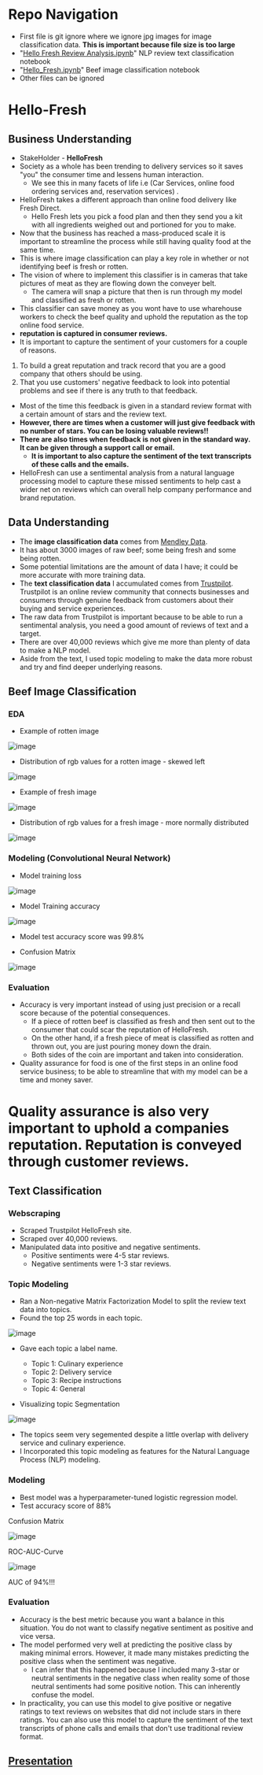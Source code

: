 # Repo Navigation
- First file is git ignore where we ignore jpg images for image classification data. **This is important because file size is too large**
- "[Hello Fresh Review Analysis.ipynb](HelloFreshReviewAnalysis.ipynb)" NLP review text classification notebook
- "[Hello_Fresh.ipynb](Hello_Fresh.ipynb)" Beef image classification notebook
- Other files can be ignored

# Hello-Fresh
## Business Understanding
- StakeHolder - **HelloFresh**
- Society as a whole has been trending to delivery services so it saves "you" the consumer time and lessens human interaction.
    - We see this in many facets of life i.e (Car Services, online food ordering services and, reservation services) .
- HelloFresh takes a different approach than online food delivery like Fresh Direct.
    - Hello Fresh lets you pick a food plan and then they send you a kit with all ingredients weighed out and portioned for you to make.
- Now that the business has reached a mass-produced scale it is important to streamline the process while still having quality food at the same time.
- This is where image classification can play a key role in whether or not identifying beef is fresh or rotten.
- The vision of where to implement this classifier is in cameras that take pictures of meat as they are flowing down the conveyer belt.
    - The camera will snap a picture that then is run through my model and classified as fresh or rotten.
- This classifier can save money as you wont have to use wharehouse workers to check the beef quality and uphold the reputation as the top online food service.
- **reputation is captured in consumer reviews.**
- It is important to capture the sentiment of your customers for a couple of reasons.
1. To build a great reputation and track record that you are a good company that others should be using.
2. That you use customers' negative feedback to look into potential problems and see if there is any truth to that feedback.
- Most of the time this feedback is given in a standard review format with a certain amount of stars and the review text.
- **However, there are times when a customer will just give feedback with no number of stars. You can be losing valuable reviews!!** 
- **There are also times when feedback is not given in the standard way. It can be given through a support call or email.** 
    - **It is important to also capture the sentiment of the text transcripts of these calls and the emails.**
- HelloFresh can use a sentimental analysis from a natural language processing model to capture these missed sentiments to help cast a wider net on reviews which can overall help company performance and brand reputation.
## Data Understanding 
- The **image classification data** comes from [Mendley Data](https://data.mendeley.com/datasets/nhs6mjg6yy/1).
- It has about 3000 images of raw beef; some being fresh and some being rotten.
- Some potential limitations are the amount of data I have; it could be more accurate with more training data.
- The **text classification data** I accumulated comes from [Trustpilot](https://www.trustpilot.com/review/hellofresh.com). Trustpilot is an online review community that connects businesses and consumers through genuine feedback from customers about their buying and service experiences. 
- The raw data from Trustpilot is important because to be able to run a sentimental analysis, you need a good amount of reviews of text and a target.
- There are over 40,000 reviews which give me more than plenty of data to make a NLP model.
- Aside from the text, I used topic modeling to make the data more robust and try and find deeper underlying reasons.
## Beef Image Classification
### EDA
- Example of rotten image
  
![image](https://github.com/ddcots24/Hello-Fresh/assets/131708046/ed294224-1cc3-40a0-813d-ded6e733722a)

- Distribution of rgb values for a rotten image - skewed left
  
![image](https://github.com/ddcots24/Hello-Fresh/assets/131708046/c02543f1-c453-481a-8b72-b0cb2dcf38e0)

- Example of fresh image
  
![image](https://github.com/ddcots24/Hello-Fresh/assets/131708046/83e815d1-da62-4ced-8fff-d233c89c106e)

- Distribution of rgb values for a fresh image - more normally distributed
  
![image](https://github.com/ddcots24/Hello-Fresh/assets/131708046/c9ad5d33-340c-4854-b204-21b26dcf17cc)

### Modeling (Convolutional Neural Network)
- Model training loss

![image](https://github.com/ddcots24/Hello-Fresh/assets/131708046/995b576c-235b-48ab-9c8d-83b0b53689ac)

- Model Training accuracy

![image](https://github.com/ddcots24/Hello-Fresh/assets/131708046/bd5e5574-844c-4f1a-8a5a-a5926a486e7b)

- Model test accuracy score was 99.8%

- Confusion Matrix

![image](https://github.com/ddcots24/Hello-Fresh/assets/131708046/3acef9e8-1da2-4f58-a22e-fddde01d8108)

### Evaluation
- Accuracy is very important instead of using just precision or a recall score because of the potential consequences.
  - If a piece of rotten beef is classified as fresh and then sent out to the consumer that could scar the reputation of HelloFresh.
  - On the other hand, if a fresh piece of meat is classified as rotten and thrown out, you are just pouring money down the drain.
  - Both sides of the coin are important and taken into consideration.
- Quality assurance for food is one of the first steps in an online food service business; to be able to streamline that with my model can be a time and money saver.

# **Quality assurance is also very important to uphold a companies reputation. Reputation is conveyed through customer reviews.**

## Text Classification
### Webscraping
- Scraped Trustpilot HelloFresh site.
- Scraped over 40,000 reviews.
- Manipulated data into positive and negative sentiments.
    - Positive sentiments were 4-5 star reviews.
    - Negative sentiments were 1-3 star reviews.
### Topic Modeling
- Ran a Non-negative Matrix Factorization Model to split the review text data into topics.
- Found the top 25 words in each topic.

![image](https://github.com/ddcots24/Hello-Fresh/assets/131708046/26cee01d-787b-4d13-979f-ea0f4d028d35)

- Gave each topic a label name.
    - Topic 1: Culinary experience
    - Topic 2: Delivery service
    - Topic 3: Recipe instructions
    - Topic 4: General

- Visualizing topic Segmentation

![image](https://github.com/ddcots24/Hello-Fresh/assets/131708046/5bded08e-1afc-44b0-baa7-9e2ae4de3115)

- The topics seem very segemented despite a little overlap with delivery service and culinary experience.
- I Incorporated this topic modeling as features for the Natural Language Process (NLP) modeling.

### Modeling
- Best model was a hyperparameter-tuned logistic regression model.
- Test accuracy score of 88%

Confusion Matrix

![image](https://github.com/ddcots24/Hello-Fresh/assets/131708046/4b6be2e5-7147-4c88-8c0d-56c0f9487df1)

ROC-AUC-Curve

![image](https://github.com/ddcots24/Hello-Fresh/assets/131708046/7a114206-d0c6-42a1-9e68-9ccc70a8d5b5)

AUC of 94%!!!

### Evaluation 
- Accuracy is the best metric because you want a balance in this situation. You do not want to classify negative sentiment as positive and vice versa.
- The model performed very well at predicting the positive class by making minimal errors. However, it made many mistakes predicting the positive class when the sentiment was negative.
    - I can infer that this happened because I included many 3-star or neutral sentiments in the negative class when reality some of those neutral sentiments had some positive notion. This can inherently confuse the model.
- In practicality, you can use this model to give positive or negative ratings to text reviews on websites that did not include stars in there ratings. You can also use this model to capture the sentiment of the text transcripts of phone calls and emails that don't use traditional review format.


## [Presentation](Hello_Fresh_Presentation.pdf)

